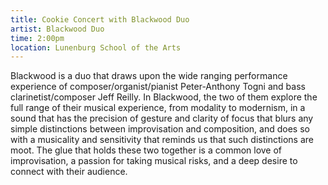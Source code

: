 ```yaml
---
title: Cookie Concert with Blackwood Duo
artist: Blackwood Duo
time: 2:00pm
location: Lunenburg School of the Arts
---
```


Blackwood is a duo that draws upon the wide ranging performance experience of composer/organist/pianist  Peter-Anthony Togni and bass clarinetist/composer Jeff Reilly. In Blackwood, the two of them explore the full range of their musical experience, from modality to modernism, in a sound that has the precision of gesture and clarity of focus that blurs any simple distinctions between improvisation and composition, and does so with a musicality and sensitivity that reminds us that such distinctions are moot. The glue that holds these two together is a common love of improvisation, a passion for taking musical risks, and a deep desire to connect with their audience.